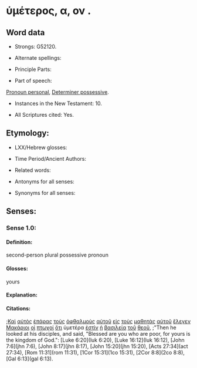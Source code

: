 # ὑμέτερος, α, ον .

<!-- Status: S2=NeedsFinalCheck -->
<!-- Lexica used for edits: BDAG, FFM, LN, A-S -->

## Word data

* Strongs: G52120.

* Alternate spellings:

* Principle Parts: 

* Part of speech: 

[Pronoun personal](http://ugg.readthedocs.io/en/latest/pronoun_personal.html),
[Determiner possessive](http://ugg.readthedocs.io/en/latest/determiner_possessive.html).

* Instances in the New Testament: 10.

* All Scriptures cited: Yes.

## Etymology: 

* LXX/Hebrew glosses: 

* Time Period/Ancient Authors: 

* Related words: 

* Antonyms for all senses:

* Synonyms for all senses: 

## Senses: 

### Sense 1.0:

#### Definition: 

second-person plural possessive pronoun

#### Glosses:

yours

#### Explanation:

#### Citations:

;[Καὶ](../G25320/01.md) [αὐτὸς](../G08460/01.md) [ἐπάρας](../G18690/01.md) [τοὺς](../G35880/01.md) [ὀφθαλμοὺς](../G37880/01.md) [αὐτοῦ](../G08460/01.md) [εἰς](../G15190/01.md) [τοὺς](../G35880/01.md) [μαθητὰς](../G31010/01.md) [αὐτοῦ](../G08460/01.md) [ἔλεγεν](../G30040/01.md) [Μακάριοι](../G31070/01.md) [οἱ](../G35880/01.md) [πτωχοί](../G44340/01.md) [ὅτι](../G37540/01.md) ὑμετέρα [ἐστὶν](../G99999/01.md) [ἡ](../G35880/01.md) [βασιλεία](../G09320/01.md) [τοῦ](../G35880/01.md) [θεοῦ](../G23160/01.md), 
;"Then he looked at his disciples, and said, "Blessed are you who are poor, for yours is the kingdom of God.":
[Luke 6:20](luk 6:20),  [Luke 16:12](luk 16:12),  [John 7:6](jhn 7:6),  [John 8:17](jhn 8:17),  [John 15:20](jhn 15:20),  [Acts 27:34](act 27:34),  [Rom 11:31](rom 11:31),  [1Cor 15:31](1co 15:31),  [2Cor 8:8](2co 8:8),  [Gal 6:13](gal 6:13).  
